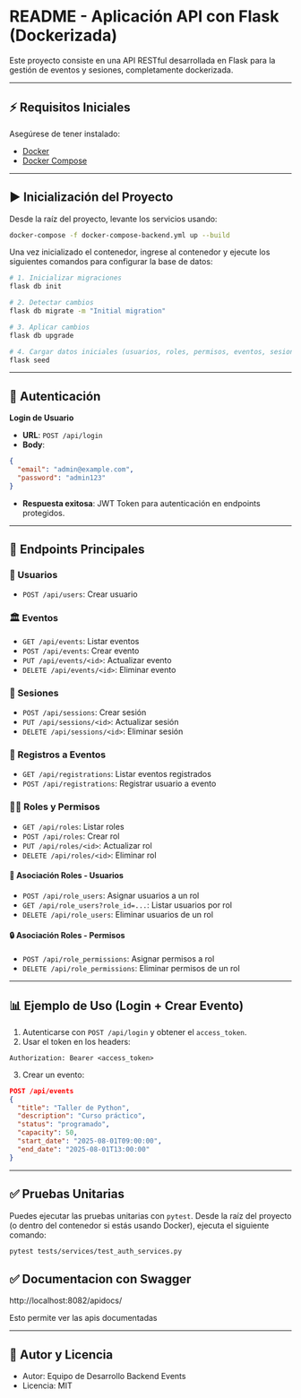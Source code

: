 
# README - Aplicación API con Flask (Dockerizada)

Este proyecto consiste en una API RESTful desarrollada en Flask para la gestión de eventos y sesiones, completamente dockerizada.

---

## ⚡ Requisitos Iniciales

Asegúrese de tener instalado:
- [Docker](https://www.docker.com/products/docker-desktop)
- [Docker Compose](https://docs.docker.com/compose/)

---

## ▶️ Inicialización del Proyecto

Desde la raíz del proyecto, levante los servicios usando:

```bash
docker-compose -f docker-compose-backend.yml up --build
```

Una vez inicializado el contenedor, ingrese al contenedor y ejecute los siguientes comandos para configurar la base de datos:

```bash
# 1. Inicializar migraciones
flask db init

# 2. Detectar cambios
flask db migrate -m "Initial migration"

# 3. Aplicar cambios
flask db upgrade

# 4. Cargar datos iniciales (usuarios, roles, permisos, eventos, sesiones, etc.)
flask seed
```

---

## 🔑 Autenticación

**Login de Usuario**
- **URL**: `POST /api/login`
- **Body**:
```json
{
  "email": "admin@example.com",
  "password": "admin123"
}
```
- **Respuesta exitosa**: JWT Token para autenticación en endpoints protegidos.

---

## 📄 Endpoints Principales

### 👤 Usuarios
- `POST /api/users`: Crear usuario

### 🏛️ Eventos
- `GET /api/events`: Listar eventos
- `POST /api/events`: Crear evento
- `PUT /api/events/<id>`: Actualizar evento
- `DELETE /api/events/<id>`: Eliminar evento

### 📅 Sesiones
- `POST /api/sessions`: Crear sesión
- `PUT /api/sessions/<id>`: Actualizar sesión
- `DELETE /api/sessions/<id>`: Eliminar sesión

### 👥 Registros a Eventos
- `GET /api/registrations`: Listar eventos registrados
- `POST /api/registrations`: Registrar usuario a evento

### 👮‍♂️ Roles y Permisos
- `GET /api/roles`: Listar roles
- `POST /api/roles`: Crear rol
- `PUT /api/roles/<id>`: Actualizar rol
- `DELETE /api/roles/<id>`: Eliminar rol

#### 🧑 Asociación Roles - Usuarios
- `POST /api/role_users`: Asignar usuarios a un rol
- `GET /api/role_users?role_id=...`: Listar usuarios por rol
- `DELETE /api/role_users`: Eliminar usuarios de un rol

#### 🔒 Asociación Roles - Permisos
- `POST /api/role_permissions`: Asignar permisos a rol
- `DELETE /api/role_permissions`: Eliminar permisos de un rol

---

## 📊 Ejemplo de Uso (Login + Crear Evento)

1. Autenticarse con `POST /api/login` y obtener el `access_token`.
2. Usar el token en los headers:
```http
Authorization: Bearer <access_token>
```
3. Crear un evento:
```json
POST /api/events
{
  "title": "Taller de Python",
  "description": "Curso práctico",
  "status": "programado",
  "capacity": 50,
  "start_date": "2025-08-01T09:00:00",
  "end_date": "2025-08-01T13:00:00"
}
```

---


## ✅ Pruebas Unitarias

Puedes ejecutar las pruebas unitarias con `pytest`. Desde la raíz del proyecto (o dentro del contenedor si estás usando Docker), ejecuta el siguiente comando:

```bash
pytest tests/services/test_auth_services.py
```
## ✅ Documentacion con Swagger
http://localhost:8082/apidocs/

Esto permite ver las apis documentadas

---

## 📅 Autor y Licencia

- Autor: Equipo de Desarrollo Backend Events
- Licencia: MIT
